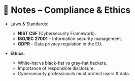 # 📝 Notes – Compliance & Ethics  

- Laws & Standards:  
  - **NIST CSF** (Cybersecurity Framework).  
  - **ISO/IEC 27001** – Information security management.  
  - **GDPR** – Data privacy regulation in the EU.  

- **Ethics**:  
  - White-hat vs black-hat vs gray-hat hackers.  
  - Importance of responsible disclosure.  
  - Cybersecurity professionals must protect users & data.  
